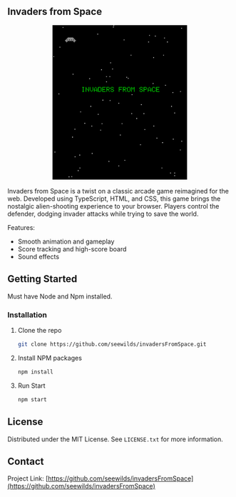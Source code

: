 ## Invaders from Space

<div style="text-align:center;">
   <img src='./docs/images/invaders_title_screen.png' width=60%>
</div>


Invaders from Space is a twist on a classic arcade game reimagined for the web. Developed using TypeScript, HTML, and CSS, this game brings the nostalgic alien-shooting experience to your browser. Players control the defender, dodging invader attacks while trying to save the world.

Features:

- Smooth animation and gameplay
- Score tracking and high-score board
- Sound effects

<!-- GETTING STARTED -->

## Getting Started

Must have Node and Npm installed.

### Installation

1. Clone the repo
   ```sh
   git clone https://github.com/seewilds/invadersFromSpace.git
   ```
2. Install NPM packages
   ```sh
   npm install
   ```
3. Run Start
   ```sh
   npm start
   ```

<!-- LICENSE -->

## License

Distributed under the MIT License. See `LICENSE.txt` for more information.

<!-- CONTACT -->

## Contact

Project Link: [https://github.com/seewilds/invadersFromSpace](https://github.com/seewilds/invadersFromSpace)
